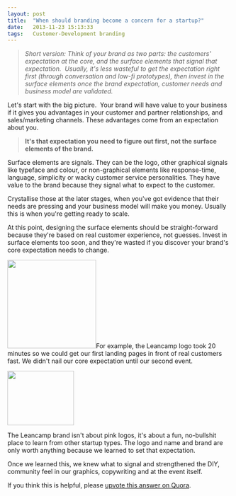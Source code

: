```yaml
---
layout: post
title:  "When should branding become a concern for a startup?"
date:   2013-11-23 15:13:33
tags:   Customer-Development branding
---
```


<blockquote><em>Short version: Think of your brand as two parts: the customers' expectation at the core, and the surface elements that signal that expectation.  Usually, it's less wasteful to get the expectation right first (through conversation and low-fi prototypes), then invest in the surface elements once the brand expectation, customer needs and business model are validated.</em></blockquote>
Let's start with the big picture.  Your brand will have value to your business if it gives you advantages in your customer and partner relationships, and sales/marketing channels. These advantages come from an expectation about you.
<blockquote><strong>It's that expectation you need to figure out first, not the surface elements of the brand. </strong></blockquote>
Surface elements are signals. They can be the logo, other graphical signals like typeface and colour, or non-graphical elements like response-time, language, simplicity or wacky customer service personalities. They have value to the brand because they signal what to expect to the customer.

Crystallise those at the later stages, when you've got evidence that their needs are pressing and your business model will make you money. Usually this is when you're getting ready to scale.

At this point, designing the surface elements should be straight-forward because they're based on real customer experience, not guesses. Invest in surface elements too soon, and they're wasted if you discover your brand's core expectation needs to change.

<a href="https://dl.dropboxusercontent.com/u/6606104/www/saintsal/img/2010/03/leancamp-logo.png"><img class="size-full wp-image-487 alignright" title="leancamp-logo" src="https://dl.dropboxusercontent.com/u/6606104/www/saintsal/img/2010/03/leancamp-logo.png" alt="" width="200" height="200" /></a>For example, the Leancamp logo took 20 minutes so we could get our first landing pages in front of real customers fast. We didn't nail our core expectation until our second event.

<img class="size-thumbnail wp-image-1161 alignleft" title="Isolator-1" src="https://dl.dropboxusercontent.com/u/6606104/www/saintsal/img/2012/04/Isolator-1-150x123.png" alt="" width="150" height="123" />

The Leancamp brand isn't about pink logos, it's about a fun, no-bullshit place to learn from other startup types. The logo and name and brand are only worth anything because we learned to set that expectation.

Once we learned this, we knew what to signal and strengthened the DIY, community feel in our graphics, copywriting and at the event itself.

If you think this is helpful, please <a href="http://sal.st/QHGTUd">upvote this answer on Quora</a>.
